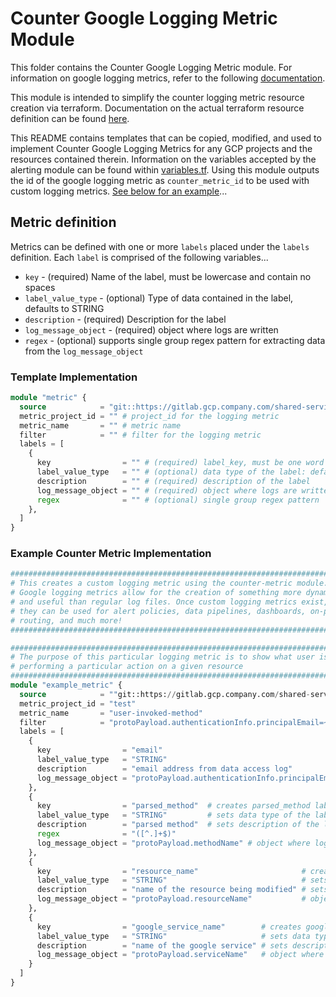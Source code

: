 # Counter Google Logging Metric Module

This folder contains the Counter Google Logging Metric module. For information on google logging metrics, refer to the following [documentation](https://cloud.google.com/logging/docs/logs-based-metrics).

This module is intended to simplify the counter logging metric resource creation via terraform. Documentation on the actual terraform resource definition can be found [here](https://registry.terraform.io/providers/hashicorp/google/latest/docs/resources/logging_metric).

This README contains templates that can be copied, modified, and used to implement Counter Google Logging Metrics for any GCP projects and the resources contained therein. Information on the variables accepted by the alerting module can be found within [variables.tf](/modules/counter-metric/variables.tf). Using this module outputs the id of the google logging metric as `counter_metric_id` to be used with custom logging metrics. [See below for an example]()...

## Metric definition

Metrics can be defined with one or more `labels` placed under the `labels` definition. Each `label` is comprised of the following variables...

* `key` - (required) Name of the label, must be lowercase and contain no spaces
* `label_value_type` - (optional) Type of data contained in the label, defaults to STRING
* `description` - (required) Description for the label
* `log_message_object` - (required) object where logs are written
* `regex` - (optional) supports single group regex pattern for extracting data from the `log_message_object`

### Template Implementation

```terraform
module "metric" {
  source            = "git::https://gitlab.gcp.company.com/shared-services/monitoring.git//modules/counter-metric?ref=<most-recent-tag>"
  metric_project_id = "" # project_id for the logging metric
  metric_name       = "" # metric name
  filter            = "" # filter for the logging metric
  labels = [
    {
      key                = "" # (required) label_key, must be one word with no spaces
      label_value_type   = "" # (optional) data type of the label: defaults to STRING
      description        = "" # (required) description of the label
      log_message_object = "" # (required) object where logs are written: jsonPayload.message, textPayload
      regex              = "" # (optional) single group regex pattern
    },
  ]
}

```

### Example Counter Metric Implementation

```terraform
############################################################################
# This creates a custom logging metric using the counter-metric module.    #
# Google logging metrics allow for the creation of something more dynamic  #
# and useful than regular log files. Once custom logging metrics exist,    #
# they can be used for alert policies, data pipelines, dashboards, on-prem #
# routing, and much more!                                                  #
############################################################################

############################################################################
# The purpose of this particular logging metric is to show what user is    #
# performing a particular action on a given resource                       #
############################################################################
module "example_metric" {
  source            = ""git::https://gitlab.gcp.company.com/shared-services/monitoring.git//modules/counter-metric?ref=<most-recent-tag>"
  metric_project_id = "test"                                                       # project_id for the logging metric
  metric_name       = "user-invoked-method"                                                 # metric name
  filter            = "protoPayload.authenticationInfo.principalEmail=~\"(.*)@company.com\"" # filter for the logging metric
  labels = [
    {
      key                = "email"                                          # creates email label
      label_value_type   = "STRING"                                         # sets data type of the label
      description        = "email address from data access log"             # sets description of the label
      log_message_object = "protoPayload.authenticationInfo.principalEmail" # object where logs are written
    },
    {
      key                = "parsed_method"  # creates parsed_method label to extract value from the methodName string using regex
      label_value_type   = "STRING"         # sets data type of the label
      description        = "parsed method"  # sets description of the label
      regex              = "([^.]+$)"
      log_message_object = "protoPayload.methodName" # object where logs are written
    },
    {
      key                = "resource_name"                       # creates resource_name label
      label_value_type   = "STRING"                              # sets data type of the label
      description        = "name of the resource being modified" # sets description of the label
      log_message_object = "protoPayload.resourceName"           # object where logs are written
    },
    {
      key                = "google_service_name"        # creates google_service_name label
      label_value_type   = "STRING"                     # sets data type of the label
      description        = "name of the google service" # sets description of the label
      log_message_object = "protoPayload.serviceName"   # object where logs are written
    }
  ]
}
```

